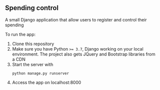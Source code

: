## Spending control

A small Django application that allow users to register and control their spending

To run the app:

1. Clone this repository
2. Make sure you have Python `>= 3.7`, Django working on your local environment. The project also gets JQuery and Bootstrap libraries from a CDN
3. Start the server with
    ```
    python manage.py runserver 
    ```
4. Access the app on localhost:8000
